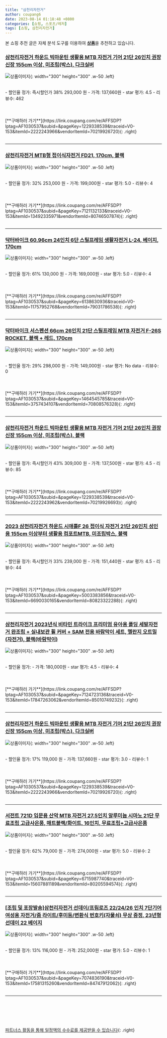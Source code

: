 ```yaml
---
title: "삼천리자전거"
author: coupang6
date: 2023-08-14 01:18:48 +0800
categories: [쇼핑, 스포츠/레저]
tags: [쇼핑, 삼천리자전거]
---
```


본 쇼핑 추천 글은 자체 분석 도구를 이용하여 [**상품**](https://link.coupang.com/a/bao1ui)을 추천하고 있습니다.

### [삼천리자전거 하운드 빅마운틴 생활용 MTB 자전거 기어 21단 26인치 권장신장 155cm 이상, 미조립(박스), 다크실버](https://link.coupang.com/re/AFFSDP?lptag=AF1030537&subid=&pageKey=1229338539&traceid=V0-153&itemId=2222243966&vendorItemId=70219926720)

![상품이미지](https://thumbnail9.coupangcdn.com/thumbnails/remote/230x230ex/image/vendor_inventory/c786/98a3c7228441b62863e1df861458868861d6a96b35fc2a5b4ee1eecd0792.jpg){: width="300" height="300" .w-50 .left}


<br>
- 할인율 정가: 즉시할인가 38%  293,000   원
- 가격: 137,660원
- star 평가: 4.5
- 리뷰수: 462
<br>
<br>
<br>
<br>
[**구매하러 가기**](https://link.coupang.com/re/AFFSDP?lptag=AF1030537&subid=&pageKey=1229338539&traceid=V0-153&itemId=2222243966&vendorItemId=70219926720){: .right}
<br>
<br>

---

### [삼천리자전거 MTB형 접이식자전거 FD21, 170cm, 블랙](https://link.coupang.com/re/AFFSDP?lptag=AF1030537&subid=&pageKey=7121132133&traceid=V0-153&itemId=13492335971&vendorItemId=80746507874)

![상품이미지](https://thumbnail9.coupangcdn.com/thumbnails/remote/230x230ex/image/retail/images/2022/03/02/15/7/682fcb66-f30a-4e4c-841c-c46c4b0360ac.jpg){: width="300" height="300" .w-50 .left}


<br>
- 할인율 정가: 32%  253,000   원
- 가격: 199,000원
- star 평가: 5.0
- 리뷰수: 4
<br>
<br>
<br>
<br>
[**구매하러 가기**](https://link.coupang.com/re/AFFSDP?lptag=AF1030537&subid=&pageKey=7121132133&traceid=V0-153&itemId=13492335971&vendorItemId=80746507874){: .right}
<br>
<br>

---

### [닥터바이크 60.96cm 24인치 6단 스틸프레임 생활자전거 L-24, 베이지, 170cm](https://link.coupang.com/re/AFFSDP?lptag=AF1030537&subid=&pageKey=6138630936&traceid=V0-153&itemId=11757952768&vendorItemId=79031786538)

![상품이미지](https://thumbnail6.coupangcdn.com/thumbnails/remote/230x230ex/image/retail/images/3045961331565450-e0cb104f-0992-4cda-9518-7897c0af18dc.jpg){: width="300" height="300" .w-50 .left}


<br>
- 할인율 정가: 61%  130,000   원
- 가격: 169,000원
- star 평가: 5.0
- 리뷰수: 4
<br>
<br>
<br>
<br>
[**구매하러 가기**](https://link.coupang.com/re/AFFSDP?lptag=AF1030537&subid=&pageKey=6138630936&traceid=V0-153&itemId=11757952768&vendorItemId=79031786538){: .right}
<br>
<br>

---

### [닥터바이크 서스펜션 66cm 26인치 21단 스틸프레임 MTB 자전거 F-26S ROCKET, 블랙 + 레드, 170cm](https://link.coupang.com/re/AFFSDP?lptag=AF1030537&subid=&pageKey=1464545785&traceid=V0-153&itemId=3757434107&vendorItemId=70808576328)

![상품이미지](https://thumbnail7.coupangcdn.com/thumbnails/remote/230x230ex/image/retail/images/2414692476193654-b692e268-7caa-486f-bbbb-7553c939b6ec.jpg){: width="300" height="300" .w-50 .left}


<br>
- 할인율 정가: 29%  298,000   원
- 가격: 149,000원
- star 평가: No data
- 리뷰수: 0
<br>
<br>
<br>
<br>
[**구매하러 가기**](https://link.coupang.com/re/AFFSDP?lptag=AF1030537&subid=&pageKey=1464545785&traceid=V0-153&itemId=3757434107&vendorItemId=70808576328){: .right}
<br>
<br>

---

### [삼천리자전거 하운드 빅마운틴 생활용 MTB 자전거 기어 21단 26인치 권장신장 155cm 이상, 미조립(박스), 블랙](https://link.coupang.com/re/AFFSDP?lptag=AF1030537&subid=&pageKey=1229338539&traceid=V0-153&itemId=2222243962&vendorItemId=70219926693)

![상품이미지](https://thumbnail7.coupangcdn.com/thumbnails/remote/230x230ex/image/vendor_inventory/7072/5fd6959dc65ac52d8d654463d893130ed416e38f81f460fd9d6df2ad73df.jpg){: width="300" height="300" .w-50 .left}


<br>
- 할인율 정가: 즉시할인가 43%  309,000   원
- 가격: 137,500원
- star 평가: 4.5
- 리뷰수: 85
<br>
<br>
<br>
<br>
[**구매하러 가기**](https://link.coupang.com/re/AFFSDP?lptag=AF1030537&subid=&pageKey=1229338539&traceid=V0-153&itemId=2222243962&vendorItemId=70219926693){: .right}
<br>
<br>

---

### [2023 삼천리자전거 하운드 시애틀F 26 접이식 자전거 21단 26인치 성인용 155cm 이상부터 생활용 컴포트MTB, 미조립박스, 블랙](https://link.coupang.com/re/AFFSDP?lptag=AF1030537&subid=&pageKey=5003383856&traceid=V0-153&itemId=6690030165&vendorItemId=80823322288)

![상품이미지](https://thumbnail8.coupangcdn.com/thumbnails/remote/230x230ex/image/vendor_inventory/c770/440042197d7dbb1dfe21b267abd77d3518fd21e841f45c512ec1d144533e.jpg){: width="300" height="300" .w-50 .left}


<br>
- 할인율 정가: 즉시할인가 33%  239,000   원
- 가격: 151,440원
- star 평가: 4.5
- 리뷰수: 44
<br>
<br>
<br>
<br>
[**구매하러 가기**](https://link.coupang.com/re/AFFSDP?lptag=AF1030537&subid=&pageKey=5003383856&traceid=V0-153&itemId=6690030165&vendorItemId=80823322288){: .right}
<br>
<br>

---

### [삼천리자전거 2023년식 비타민 트라이크 프리미엄 유아용 폴딩 세발자전거 완조립 + 실내보관 휠 커버 + SAM 전용 바람막이 세트, 멜란지 오트밀(자전거), 블랙(바람막이)](https://link.coupang.com/re/AFFSDP?lptag=AF1030537&subid=&pageKey=7124723136&traceid=V0-153&itemId=17847263062&vendorItemId=85010749232)

![상품이미지](https://thumbnail6.coupangcdn.com/thumbnails/remote/230x230ex/image/retail/images/2023/02/09/17/4/7700cac6-eb1d-4c37-949d-b282d9360049.jpg){: width="300" height="300" .w-50 .left}


<br>
- 할인율 정가: 
- 가격: 180,000원
- star 평가: 4.5
- 리뷰수: 4
<br>
<br>
<br>
<br>
[**구매하러 가기**](https://link.coupang.com/re/AFFSDP?lptag=AF1030537&subid=&pageKey=7124723136&traceid=V0-153&itemId=17847263062&vendorItemId=85010749232){: .right}
<br>
<br>

---

### [삼천리자전거 하운드 빅마운틴 생활용 MTB 자전거 기어 21단 26인치 권장신장 155cm 이상, 미조립(박스), 다크실버](https://link.coupang.com/re/AFFSDP?lptag=AF1030537&subid=&pageKey=1229338539&traceid=V0-153&itemId=2222243966&vendorItemId=70219926720)

![상품이미지](https://thumbnail9.coupangcdn.com/thumbnails/remote/230x230ex/image/vendor_inventory/c786/98a3c7228441b62863e1df861458868861d6a96b35fc2a5b4ee1eecd0792.jpg){: width="300" height="300" .w-50 .left}


<br>
- 할인율 정가: 17%  119,000   원
- 가격: 137,660원
- star 평가: 3.0
- 리뷰수: 1
<br>
<br>
<br>
<br>
[**구매하러 가기**](https://link.coupang.com/re/AFFSDP?lptag=AF1030537&subid=&pageKey=1229338539&traceid=V0-153&itemId=2222243966&vendorItemId=70219926720){: .right}
<br>
<br>

---

### [서전트 721D 입문용 산악 MTB 자전거 27.5인치 알루미늄 시마노 21단 무료조립 고급사은품, 매트블랙/화이트, 16인치, 무료조립+고급사은품](https://link.coupang.com/re/AFFSDP?lptag=AF1030537&subid=&pageKey=6715987740&traceid=V0-153&itemId=15607881189&vendorItemId=80205594574)

![상품이미지](https://thumbnail6.coupangcdn.com/thumbnails/remote/230x230ex/image/vendor_inventory/2193/e69c5bc2cb962bc3ce36aa5b117d7b5107e68567cbec555d1def7148e010.png){: width="300" height="300" .w-50 .left}


<br>
- 할인율 정가: 62%  79,000   원
- 가격: 274,000원
- star 평가: 5.0
- 리뷰수: 2
<br>
<br>
<br>
<br>
[**구매하러 가기**](https://link.coupang.com/re/AFFSDP?lptag=AF1030537&subid=&pageKey=6715987740&traceid=V0-153&itemId=15607881189&vendorItemId=80205594574){: .right}
<br>
<br>

---

### [[조립 및 포장발송]삼천리자전거 선데이/프림로즈 22/24/26 인치 7단기어 여성용 자전거/줌 라이트/후미등/변환식 번호키(자물쇠) 무상 증정, 23년형 선데이 22 베이지](https://link.coupang.com/re/AFFSDP?lptag=AF1030537&subid=&pageKey=7074836190&traceid=V0-153&itemId=17581315260&vendorItemId=84747912062)

![상품이미지](https://thumbnail7.coupangcdn.com/thumbnails/remote/230x230ex/image/vendor_inventory/9cd0/d923ea3191317d1c34917b554434591f80116ce307363f020f6daf73d955.jpg){: width="300" height="300" .w-50 .left}


<br>
- 할인율 정가: 13%  116,000   원
- 가격: 252,000원
- star 평가: 5.0
- 리뷰수: 1
<br>
<br>
<br>
<br>
[**구매하러 가기**](https://link.coupang.com/re/AFFSDP?lptag=AF1030537&subid=&pageKey=7074836190&traceid=V0-153&itemId=17581315260&vendorItemId=84747912062){: .right}
<br>
<br>

---
<br><br><br><br><br> [파트너스 활동을 통해 일정액의 수수료를 제공받을 수 있습니다](https://link.coupang.com/a/bao1ui){: .right}